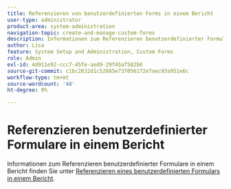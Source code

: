 ```yaml
---
title: Referenzieren von benutzerdefinierten Forms in einem Bericht
user-type: administrator
product-area: system-administration
navigation-topic: create-and-manage-custom-forms
description: Informationen zum Referenzieren benutzerdefinierter Formulare in einem Bericht finden Sie im Artikel „Referenzieren eines benutzerdefinierten Formulars in einem Bericht“.
author: Lisa
feature: System Setup and Administration, Custom Forms
role: Admin
exl-id: 4d911e92-ccc7-45fe-aed9-29f45af582b0
source-git-commit: c1bc2832d1c52885e737056172e7aec93a951e6c
workflow-type: tm+mt
source-wordcount: '48'
ht-degree: 0%

---
```


# Referenzieren benutzerdefinierter Formulare in einem Bericht

Informationen zum Referenzieren benutzerdefinierter Formulare in einem Bericht finden Sie unter [Referenzieren eines benutzerdefinierten Formulars in einem Bericht](../../../reports-and-dashboards/reports/creating-and-managing-reports/reference-custom-form-report.md).
